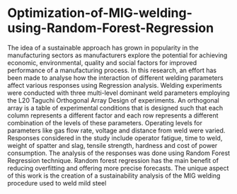# Optimization-of-MIG-welding-using-Random-Forest-Regression
 The idea of a sustainable approach has grown in popularity in the manufacturing sectors as manufacturers explore the potential for achieving economic, environmental, quality and social factors for improved performance of a manufacturing process. In this research, an effort has been made to analyse how the interaction of different welding parameters affect various responses using Regression analysis. Welding experiments were conducted with three multi-level dominant weld parameters employing the L20 Taguchi Orthogonal Array Design of experiments. An orthogonal array is a table of experimental conditions that is designed such that each column represents a different factor and each row represents a different combination of the levels of these parameters. Operating levels for parameters like gas flow rate, voltage and distance from weld were varied. Responses considered in the study include operator fatigue, time to weld, weight of spatter and slag, tensile strength, hardness and cost of power consumption. The analysis of the responses was done using Random Forest Regression technique. Random forest regression has the main benefit of reducing overfitting and offering  more precise forecasts. The unique aspect of this work is the creation of a sustainability analysis of the MIG welding procedure used to weld mild steel

